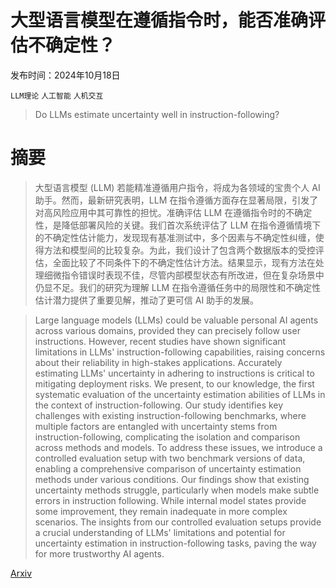 # 大型语言模型在遵循指令时，能否准确评估不确定性？

发布时间：2024年10月18日

`LLM理论` `人工智能` `人机交互`

> Do LLMs estimate uncertainty well in instruction-following?

# 摘要

> 大型语言模型 (LLM) 若能精准遵循用户指令，将成为各领域的宝贵个人 AI 助手。然而，最新研究表明，LLM 在指令遵循方面存在显著局限，引发了对高风险应用中其可靠性的担忧。准确评估 LLM 在遵循指令时的不确定性，是降低部署风险的关键。我们首次系统评估了 LLM 在指令遵循情境下的不确定性估计能力，发现现有基准测试中，多个因素与不确定性纠缠，使得方法和模型间的比较复杂。为此，我们设计了包含两个数据版本的受控评估，全面比较了不同条件下的不确定性估计方法。结果显示，现有方法在处理细微指令错误时表现不佳，尽管内部模型状态有所改进，但在复杂场景中仍显不足。我们的研究为理解 LLM 在指令遵循任务中的局限性和不确定性估计潜力提供了重要见解，推动了更可信 AI 助手的发展。

> Large language models (LLMs) could be valuable personal AI agents across various domains, provided they can precisely follow user instructions. However, recent studies have shown significant limitations in LLMs' instruction-following capabilities, raising concerns about their reliability in high-stakes applications. Accurately estimating LLMs' uncertainty in adhering to instructions is critical to mitigating deployment risks. We present, to our knowledge, the first systematic evaluation of the uncertainty estimation abilities of LLMs in the context of instruction-following. Our study identifies key challenges with existing instruction-following benchmarks, where multiple factors are entangled with uncertainty stems from instruction-following, complicating the isolation and comparison across methods and models. To address these issues, we introduce a controlled evaluation setup with two benchmark versions of data, enabling a comprehensive comparison of uncertainty estimation methods under various conditions. Our findings show that existing uncertainty methods struggle, particularly when models make subtle errors in instruction following. While internal model states provide some improvement, they remain inadequate in more complex scenarios. The insights from our controlled evaluation setups provide a crucial understanding of LLMs' limitations and potential for uncertainty estimation in instruction-following tasks, paving the way for more trustworthy AI agents.

[Arxiv](https://arxiv.org/abs/2410.14582)